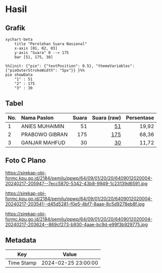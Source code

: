 # Hasil

## Grafik

```mermaid
xychart-beta
    title "Perolehan Suara Nasional"
    x-axis [01, 02, 03]
    y-axis "Suara" 0 --> 175
    bar [51, 175, 30]
```

```mermaid
%%{init: {"pie": {"textPosition": 0.5}, "themeVariables": {"pieOuterStrokeWidth": "5px"}} }%%
pie showData
    "1" : 51
    "2" : 175
    "3" : 30
```

## Tabel

| No. | Nama Paslon    | Suara | Suara (raw) | Persentase |
|:--- |:-------------- | -----:| -----------:| ----------:|
| 1   | ANIES MUHAIMIN | 51    | [51][p-1]   | 19,92      |
| 2   | PRABOWO GIBRAN | 175   | [175][p-2]  | 68,36      |
| 3   | GANJAR MAHFUD  | 30    | [30][p-3]   | 11,72      |


[p-1]: https://github.com/gigit-pemilu/pemilu-2024/blob/main/pilpres/hitung-suara/sub/64-kalimantan-timur/sub/09-penajam-paser-utara/sub/01-penajam/sub/2020-giri-mukti/sub/004-tps/sub/paslon-1.txt
[p-2]: https://github.com/gigit-pemilu/pemilu-2024/blob/main/pilpres/hitung-suara/sub/64-kalimantan-timur/sub/09-penajam-paser-utara/sub/01-penajam/sub/2020-giri-mukti/sub/004-tps/sub/paslon-2.txt
[p-3]: https://github.com/gigit-pemilu/pemilu-2024/blob/main/pilpres/hitung-suara/sub/64-kalimantan-timur/sub/09-penajam-paser-utara/sub/01-penajam/sub/2020-giri-mukti/sub/004-tps/sub/paslon-3.txt

## Foto C Plano

https://sirekap-obj-formc.kpu.go.id/2184/pemilu/ppwp/64/09/01/20/20/6409012020004-20240217-205947--7ecc5870-5342-43b8-9949-1c23139d6591.jpg

https://sirekap-obj-formc.kpu.go.id/2184/pemilu/ppwp/64/09/01/20/20/6409012020004-20240217-203541--d45d5281-f0e5-4bf7-8aae-8c5d9278eb8f.jpg

https://sirekap-obj-formc.kpu.go.id/2184/pemilu/ppwp/64/09/01/20/20/6409012020004-20240217-203624--869cf273-b930-4aae-bc9d-e99f3b929775.jpg


## Metadata

| Key        | Value               |
| ---------- | ------------------- |
| Time Stamp | 2024-02-25 23:00:00 |



